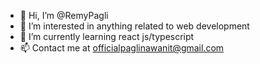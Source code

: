 - 👋 Hi, I’m @RemyPagli
- 👀 I’m interested in anything related to web development
- 🌱 I’m currently learning react js/typescript
- 📫 Contact me at officialpaglinawanit@gmail.com

<!---
RemyPagli/RemyPagli is a ✨ special ✨ repository because its `README.md` (this file) appears on your GitHub profile.
You can click the Preview link to take a look at your changes.
--->
